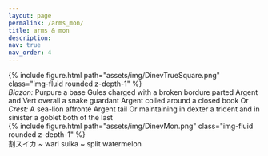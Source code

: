 ```yaml
---
layout: page
permalink: /arms_mon/
title: arms & mon
description:
nav: true
nav_order: 4
---
```


<div class="row mt-3">
    <div class="col-sm mt-3 mt-md-0">
        {% include figure.html path="assets/img/DinevTrueSquare.png" class="img-fluid rounded z-depth-1" %}
    </div>
</div>
<div class="caption">
    <em>Blazon:</em> Purpure a base Gules charged with a broken bordure parted Argent and Vert overall a snake guardant Argent coiled around a closed book Or
</div>
<div class="caption">
    <em>Crest:</em> A sea-lion affronté Argent tail Or maintaining in dexter a trident and in sinister a goblet both of the last
</div>

<div class="row mt-3">
    <div class="col-sm mt-3 mt-md-0">
        {% include figure.html path="assets/img/DinevMon.png" class="img-fluid rounded z-depth-1" %}
    </div>
</div>
<div class="caption">
    割スイカ ~ wari suika ~ split watermelon
</div>